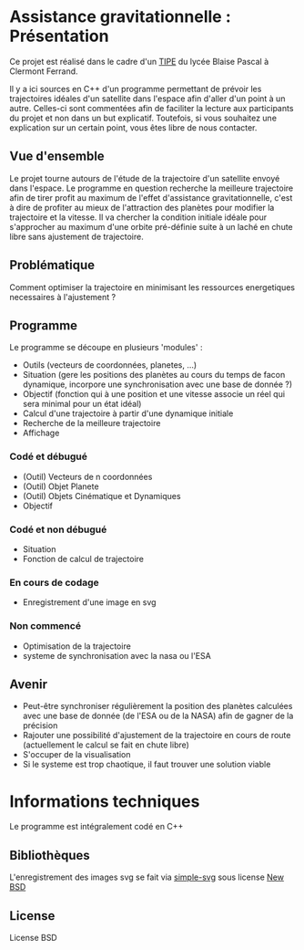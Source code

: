 # Assistance gravitationnelle : Présentation
Ce projet est réalisé dans le cadre d'un [TIPE](https://fr.wikipedia.org/wiki/Travail_d%27initiative_personnelle_encadr%C3%A9) du lycée Blaise Pascal à Clermont Ferrand.

Il y a ici sources en C++ d'un programme permettant de prévoir les trajectoires idéales d'un satellite dans l'espace afin d'aller d'un point à un autre. Celles-ci sont commentées afin de faciliter la lecture aux participants du projet et non dans un but explicatif. Toutefois, si vous souhaitez une explication sur un certain point, vous êtes libre de nous contacter.

## Vue d'ensemble
Le projet tourne autours de l'étude de la trajectoire d'un satellite envoyé dans l'espace. Le programme en question recherche la meilleure trajectoire afin de tirer profit au maximum de l'effet d'assistance gravitationnelle, c'est à dire de profiter au mieux de l'attraction des planètes pour modifier la trajectoire et la vitesse. Il va chercher la condition initiale idéale pour s'approcher au maximum d'une orbite pré-définie suite à un laché en chute libre sans ajustement de trajectoire.

## Problématique
Comment optimiser la trajectoire en minimisant les ressources energetiques necessaires à l'ajustement ?

## Programme
Le programme se découpe en plusieurs 'modules' :
* Outils (vecteurs de coordonnées, planetes, ...)
* Situation (gere les positions des planètes au cours du temps de facon dynamique, incorpore une synchronisation avec une base de donnée ?)
* Objectif (fonction qui à une position et une vitesse associe un réel qui sera minimal pour un état idéal)
* Calcul d'une trajectoire à partir d'une dynamique initiale
* Recherche de la meilleure trajectoire
* Affichage

### Codé et débugué
* (Outil) Vecteurs de n coordonnées
* (Outil) Objet Planete
* (Outil) Objets Cinématique et Dynamiques
* Objectif

### Codé et non débugué
* Situation
* Fonction de calcul de trajectoire

### En cours de codage
* Enregistrement d'une image en svg

### Non commencé
* Optimisation de la trajectoire
* systeme de synchronisation avec la nasa ou l'ESA

## Avenir
* Peut-être synchroniser régulièrement la position des planètes calculées avec une base de donnée (de l'ESA ou de la NASA) afin de gagner de la précision
* Rajouter une possibilité d'ajustement de la trajectoire en cours de route (actuellement le calcul se fait en chute libre)
* S'occuper de la visualisation
* Si le systeme est trop chaotique, il faut trouver une solution viable

# Informations techniques
Le programme est intégralement codé en C++
## Bibliothèques
L'enregistrement des images svg se fait via [simple-svg](https://code.google.com/p/simple-svg/) sous license [New BSD](opensource.org/licenses/BSD-3-Clause)
## License
License BSD
